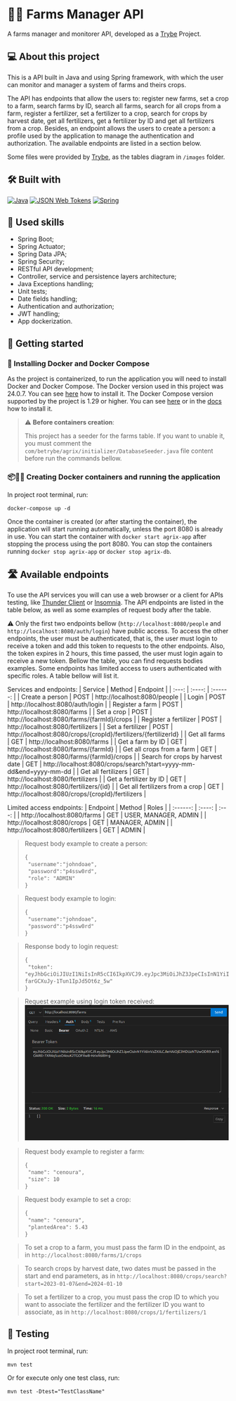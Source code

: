 # 🧑‍🌾 Farms Manager API

A farms manager and monitorer API, developed as a [Trybe](https://www.betrybe.com) Project.

## 💻 About this project

This is a API built in Java and using Spring framework, with which the user can monitor and manager a system of farms and theirs crops. 

The API has endpoints that allow the users to: register new farms, set a crop to a farm, search farms by ID, search all farms, search for all crops from a farm, register a fertilizer, set a fertilizer to a crop, search for crops by harvest date, get all fertilizers, get a fertilizer by ID and get all fertilizers from a crop. Besides, an endpoint allows the users to create a person: a profile used by the application to manage the authentication and authorization.
The available endpoints are listed in a section below. 

Some files were provided by [Trybe](https://www.betrybe.com), as the tables diagram in `/images` folder.

## 🛠️ Built with

<a href="https://www.java.com/en/download/help/whatis_java.html" target="_blank" rel="noreferrer"><img src="https://img.shields.io/badge/Java-ED8B00?style=for-the-badge&logo=openjdk&logoColor=white" alt="Java" /></a>
<a href="https://jwt.io" target="_blank" rel="noreferrer"><img src="https://img.shields.io/badge/JWT-black?style=for-the-badge&logo=JSON%20web%20tokens" alt="JSON Web Tokens" /></a>
<a href="https://spring.io/quickstart" target="_blank" rel="noreferrer"><img src="https://img.shields.io/badge/Spring-6DB33F?style=for-the-badge&logo=spring&logoColor=white" alt="Spring" /></a>

## 🎯 Used skills

- Spring Boot;
- Spring Actuator;
- Spring Data JPA;
- Spring Security;
- RESTful API development;
- Controller, service and persistence layers architecture;
- Java Exceptions handling;
- Unit tests;
- Date fields handling;
- Authentication and authorization;
- JWT handling;
- App dockerization.

## 🏁 Getting started

### 🐋 Installing Docker and Docker Compose

As the project is containerized, to run the application you will need to install Docker and Docker
Compose. The Docker version used in this project was 24.0.7. You can
see [here](https://www.digitalocean.com/community/tutorials/how-to-install-and-use-docker-on-ubuntu-20-04)
how to install it. The Docker Compose version supported by the project is 1.29 or higher. You can
see [here](https://www.digitalocean.com/community/tutorials/how-to-install-and-use-docker-compose-on-ubuntu-20-04-pt)
or in the [docs](https://docs.docker.com/compose/install/) how to install it.

> ⚠️ <b>Before containers creation</b>:
>
> This project has a seeder for the farms table. If you want to unable it, you must comment
> the `com/betrybe/agrix/initializer/DatabaseSeeder.java` file content before run the commands bellow.

### 📦🏃‍♀ Creating Docker containers and running the application

In project root terminal, run:

```
docker-compose up -d
```

Once the container is created (or after starting the container), the application will start running
automatically, unless the port 8080 is already in use. You can start the container
with `docker start agrix-app` after stopping the process using the port 8080. You can stop the
containers running `docker stop agrix-app` or `docker stop agrix-db`.

## 🛣️ Available endpoints

To use the API services you will can use a web browser or a client for APIs testing,
like [Thunder Client](https://www.thunderclient.com) or [Insomnia](https://insomnia.rest/download).
The API endpoints are listed in the table below, as well as some examples of request body after the
table.

⚠️ Only the first two endpoints bellow (`http://localhost:8080/people` and `http://localhost:8080/auth/login`) have public access. To access the other endpoints, the user must be authenticated, that is, the user must login to receive a token and add this token to requests to the other endpoints. Also, the token expires in 2 hours, this time passed, the user must login again to receive a new token. Bellow the table, you can find requests bodies examples. Some endpoints has limited access to users authenticated with specific roles. A table bellow will list it.

Services and endpoints:
| Service | Method | Endpoint |
|  :---:  | :----: | :------: |
| Create a person | POST | http://localhost:8080/people |
| Login | POST | http://localhost:8080/auth/login |
| Register a farm | POST | http://localhost:8080/farms |
| Set a crop | POST | http://localhost:8080/farms/{farmId}/crops |
| Register a fertilizer | POST | http://localhost:8080/fertilizers |
| Set a fertilizer | POST | http://localhost:8080/crops/{cropId}/fertilizers/{fertilizerId} |
| Get all farms | GET | http://localhost:8080/farms |
| Get a farm by ID | GET | http://localhost:8080/farms/{farmId} |
| Get all crops from a farm | GET | http://localhost:8080/farms/{farmId}/crops |
| Search for crops by harvest date | GET | http://localhost:8080/crops/search?start=yyyy-mm-dd&end=yyyy-mm-dd |
| Get all fertilizers | GET | http://localhost:8080/fertilizers |
| Get a fertilizer by ID | GET | http://localhost:8080/fertilizers/{id} |
| Get all fertilizers from a crop | GET | http://localhost:8080/crops/{cropId}/fertilizers |

Limited access endpoints:
| Endpoint | Method | Roles |
| :------: | :----: | :---: |
| http://localhost:8080/farms | GET | USER, MANAGER, ADMIN |
| http://localhost:8080/crops | GET | MANAGER, ADMIN |
| http://localhost:8080/fertilizers | GET | ADMIN |

> Request body example to create a person:
> ```
> {
>  "username":"johndoae",
>  "password":"p4ssw0rd",
>  "role": "ADMIN"
> }
> ```


> Request body example to login:
> ```
> {
>  "username":"johndoae",
>  "password":"p4ssw0rd"
> }
> ```

> Response body to login request:
> ```
> {
>  "token": "eyJhbGciOiJIUzI1NiIsInR5cCI6IkpXVCJ9.eyJpc3MiOiJhZ3JpeCIsInN1YiI6Im1ycm9ib3QiLCJleHAiOjE2ODk5ODY2NTN9.lyha4rMcMhFd_ij-farGCXuJy-1Tun1IpJd5Ot6z_5w"
> }
> ```


> Request example using login token received: 
> <img src="https://raw.githubusercontent.com/mathdio/farms-manager-api-project/main/images/request-with-token.png" />

> Request body example to register a farm:
> ```
> {
>  "name": "cenoura",
>  "size": 10
> }
> ```


> Request body example to set a crop:
> ```
> {
>  "name": "cenoura",
>  "plantedArea": 5.43
> }
> ```


> To set a crop to a farm, you must pass the farm ID in the endpoint, as
> in `http://localhost:8080/farms/1/crops`


> To search crops by harvest date, two dates must be passed in the start and end parameters,
> as in `http://localhost:8080/crops/search?start=2023-01-07&end=2024-01-10`


> To set a fertilizer to a crop, you must pass the crop ID to which you want to associate the fertilizer and the fertilizer ID you want to associate,
> as in `http://localhost:8080/crops/1/fertilizers/1`

## 🧪 Testing
In project root terminal, run:
```
mvn test
```
Or for execute only one test class, run:
```
mvn test -Dtest="TestClassName"
```
